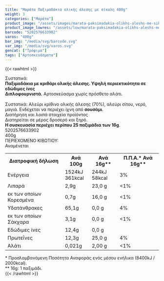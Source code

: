 ```yaml
---
title: "Μαράτα Παξιμαδάκια ολικής άλεσης με σίκαλη 400g"
weight: 3
categories: ["Μαράτα"]
product_image: "/assets/images/marata-paksimadakia-olikhs-aleshs-me-sikalh-400g.jpg"
product_image_lowres: "/assets/low/marata-paksimadakia-olikhs-aleshs-me-sikalh-400g.jpg"
barcode: "5202576633902"
varos: "400g"
bar_img: "/media/svg/barcode.svg"
var_img: "/media/svg/varos.svg"
gencat: ["Τρόφιμα"]
tags: ["Αρτοσκευάσματα"]
---
```

{{< rawhtml >}}

<div class="sload325"><div class="product"><div id="sistatika">Συστατικά:</div><div class="alltext"><b>Παξιμαδάκια με κριθάρι ολικής άλεσης. Υψηλή περιεκτικότητα σε εδώδιμες ίνες</b><br><b>Διπλοφουρνιστά.</b> Αρτοσκεύασμα χωρίς πρόσθετο αλάτι.<br><br>Συστατικά: Αλεύρι κρίθινο ολικής άλεσης (70%), αλεύρι σίτου, νερό, μαγιά. Ενδέχεται να περιέχει ίχνη από <b>σουσάμι</b>.</div><div id="loipa">Διατήρηση και λοιπά στοιχεία προϊόντος</div><div class="alltext">Διατηρείται σε μέρος δροσερό και ξηρό.<br><b>H συσκευασία περιέχει περίπου 25 παξιμάδια των 16g</b>.</div><div id="barcode"><div id="barimage1"></div><span id="bartext">5202576633902</span></div><div id="varos"><div id="varosimage1"></div><span id="varostext">400g</span></div><div id="kivotio">ΠΕΡΙΕΧΟΜΕΝΟ ΚΙΒΩΤΙΟΥ:<br>Αναμένεται</div><div class="tabout"><table id="diatable"><tbody><tr><th>Διατροφική δήλωση</th><th>Ανά 100g</th><th>Ανά 16g**</th><th>Π.Π.Α.* Ανά 16g**</th></tr><tr><td class="texr2">Ενέργεια</td><td class="texr">1524kJ<br>361kcal</td><td class="texr">244kJ<br>58kcal</td><td class="texr">3%</td></tr><tr><td class="texr2">Λιπαρά</td><td class="texr">2,9g</td><td class="texr">23,0 g</td><td class="texr">&lt;1%</td></tr><tr><td class="gray">εκ των οποίων Κορεσµένα</td><td class="gray2">0,7g</td><td class="gray2">16,0 g</td><td class="gray2">&lt;1%</td></tr><tr><td class="texr2">Yδατάνθρακες</td><td class="texr">65,1g</td><td class="texr">0,0 g</td><td class="texr">4%</td></tr><tr><td class="gray">εκ των οποίων Σάκχαρα</td><td class="gray2">3,1g</td><td class="gray2">0,0 g</td><td class="gray2">&lt;1%</td></tr><tr><td class="texr2">Eδώδιμες ίνες</td><td class="texr">12,4g</td><td class="texr">0,0 g</td><td class="texr"></td></tr><tr><td class="texr2">Πρωτεΐνες</td><td class="texr">12,3g</td><td class="texr">25,0 g</td><td class="texr">4%</td></tr><tr><td class="texr2">Αλάτι</td><td class="texr">0,021g</td><td class="texr">2,00 g</td><td class="texr">&lt;1%</td></tr></tbody></table></div><div class="alltext">* Προσλαμβανόμενη Ποσότητα Αναφοράς ενός μέσου ενήλικα (8400kJ / 2000kcal).<br>** 16g: 1 παξιμάδι.</div><div class="pimg"></div></div></div>
{{< /rawhtml >}}


